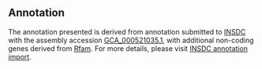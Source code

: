 

Annotation
----------

The annotation presented is derived from annotation submitted to
[INSDC](http://www.insdc.org) with the assembly accession
[GCA\_000521035.1](http://www.ebi.ac.uk/ena/data/view/GCA_000521035.1),
with additional non-coding genes derived from
[Rfam](http://rfam.xfam.org/). For more details, please visit [INSDC
annotation
import](http://ensemblgenomes.org/info/data/insdc_annotation).

